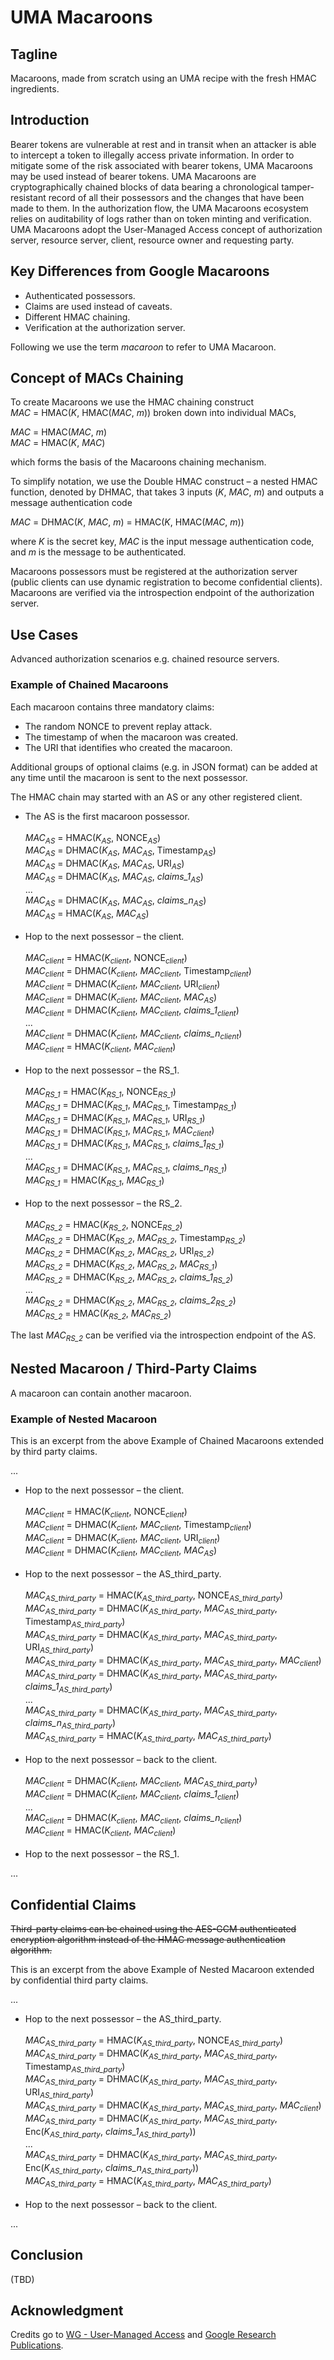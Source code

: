 # UMA Macaroons

## Tagline

Macaroons, made from scratch using an UMA recipe with the fresh HMAC ingredients.

## Introduction

Bearer tokens are vulnerable at rest and in transit when an attacker is able to intercept a token to illegally access private information. In order to mitigate some of the risk associated with bearer tokens, UMA Macaroons may be used instead of bearer tokens. UMA Macaroons are cryptographically chained blocks of data bearing a chronological tamper-resistant record of all their possessors and the changes that have been made to them. In the authorization flow, the UMA Macaroons ecosystem relies on auditability of logs rather than on token minting and verification. UMA Macaroons adopt the User-Managed Access concept of authorization server, resource server, client, resource owner and requesting party.

## Key Differences from Google Macaroons

* Authenticated possessors.
* Claims are used instead of caveats.
* Different HMAC chaining.
* Verification at the authorization server.

Following we use the term *macaroon* to refer to UMA Macaroon.

## Concept of MACs Chaining

To create Macaroons we use the HMAC chaining construct *MAC*&#160;=&#160;HMAC(*K*,&#160;HMAC(*MAC*,&#160;*m*)) broken down into individual MACs,

*MAC*&#160;=&#160;HMAC(*MAC*,&#160;*m*)<br>
*MAC*&#160;=&#160;HMAC(*K*,&#160;*MAC*)

which forms the basis of the Macaroons chaining mechanism.

To simplify notation, we use the Double HMAC construct – a nested HMAC function, denoted by DHMAC, that takes 3 inputs (*K*,&#160;*MAC*,&#160;*m*) and outputs a message authentication code

*MAC*&#160;=&#160;DHMAC(*K*,&#160;*MAC*,&#160;*m*)&#160;=&#160;HMAC(*K*,&#160;HMAC(*MAC*,&#160;*m*))

where *K* is the secret key, *MAC* is the input message authentication code, and *m* is the message to be authenticated.

Macaroons possessors must be registered at the authorization server (public clients can use dynamic registration to become confidential clients). Macaroons are verified via the introspection endpoint of the authorization server.

## Use Cases

Advanced authorization scenarios e.g. chained resource servers.

### Example of Chained Macaroons

Each macaroon contains three mandatory claims:

* The random NONCE to prevent replay attack.
* The timestamp of when the macaroon was created.
* The URI that identifies who created the macaroon.

Additional groups of optional claims (e.g. in JSON format) can be added at any time until the macaroon is sent to the next possessor.

The HMAC chain may started with an AS or any other registered client. 

- The AS is the first macaroon possessor.<br><br>
*MAC*<sub>*AS*</sub> = HMAC(*K*<sub>*AS*</sub>, NONCE<sub>*AS*</sub>)<br>
*MAC*<sub>*AS*</sub> = DHMAC(*K*<sub>*AS*</sub>, *MAC*<sub>*AS*</sub>, Timestamp<sub>*AS*</sub>)<br>
*MAC*<sub>*AS*</sub> = DHMAC(*K*<sub>*AS*</sub>, *MAC*<sub>*AS*</sub>, URI<sub>*AS*</sub>)<br>
*MAC*<sub>*AS*</sub> = DHMAC(*K*<sub>*AS*</sub>, *MAC*<sub>*AS*</sub>, *claims_1*<sub>*AS*</sub>)<br>
...<br>
*MAC*<sub>*AS*</sub> = DHMAC(*K*<sub>*AS*</sub>, *MAC*<sub>*AS*</sub>, *claims_n*<sub>*AS*</sub>)<br>
*MAC*<sub>*AS*</sub> = HMAC(*K*<sub>*AS*</sub>, *MAC*<sub>*AS*</sub>)<br><br>
- Hop to the next possessor – the client.<br><br>
*MAC*<sub>*client*</sub> = HMAC(*K*<sub>*client*</sub>, NONCE<sub>*client*</sub>)<br>
*MAC*<sub>*client*</sub> = DHMAC(*K*<sub>*client*</sub>, *MAC*<sub>*client*</sub>, Timestamp<sub>*client*</sub>)<br>
*MAC*<sub>*client*</sub> = DHMAC(*K*<sub>*client*</sub>, *MAC*<sub>*client*</sub>, URI<sub>*client*</sub>)<br>
*MAC*<sub>*client*</sub> = DHMAC(*K*<sub>*client*</sub>, *MAC*<sub>*client*</sub>, *MAC*<sub>*AS*</sub>)<br>
*MAC*<sub>*client*</sub> = DHMAC(*K*<sub>*client*</sub>, *MAC*<sub>*client*</sub>, *claims_1*<sub>*client*</sub>)<br>
...<br>
*MAC*<sub>*client*</sub> = DHMAC(*K*<sub>*client*</sub>, *MAC*<sub>*client*</sub>, *claims_n*<sub>*client*</sub>)<br>
*MAC*<sub>*client*</sub> = HMAC(*K*<sub>*client*</sub>, *MAC*<sub>*client*</sub>)<br><br>
- Hop to the next possessor – the RS_1.<br><br>
*MAC*<sub>*RS_1*</sub> = HMAC(*K*<sub>*RS_1*</sub>, NONCE<sub>*RS_1*</sub>)<br>
*MAC*<sub>*RS_1*</sub> = DHMAC(*K*<sub>*RS_1*</sub>, *MAC*<sub>*RS_1*</sub>, Timestamp<sub>*RS_1*</sub>)<br>
*MAC*<sub>*RS_1*</sub> = DHMAC(*K*<sub>*RS_1*</sub>, *MAC*<sub>*RS_1*</sub>, URI<sub>*RS_1*</sub>)<br>
*MAC*<sub>*RS_1*</sub> = DHMAC(*K*<sub>*RS_1*</sub>, *MAC*<sub>*RS_1*</sub>, *MAC*<sub>*client*</sub>)<br>
*MAC*<sub>*RS_1*</sub> = DHMAC(*K*<sub>*RS_1*</sub>, *MAC*<sub>*RS_1*</sub>, *claims_1*<sub>*RS_1*</sub>)<br>
...<br>
*MAC*<sub>*RS_1*</sub> = DHMAC(*K*<sub>*RS_1*</sub>, *MAC*<sub>*RS_1*</sub>, *claims_n*<sub>*RS_1*</sub>)<br>
*MAC*<sub>*RS_1*</sub> = HMAC(*K*<sub>*RS_1*</sub>, *MAC*<sub>*RS_1*</sub>)<br><br>
- Hop to the next possessor – the RS_2.<br><br>
*MAC*<sub>*RS_2*</sub> = HMAC(*K*<sub>*RS_2*</sub>, NONCE<sub>*RS_2*</sub>)<br>
*MAC*<sub>*RS_2*</sub> = DHMAC(*K*<sub>*RS_2*</sub>, *MAC*<sub>*RS_2*</sub>, Timestamp<sub>*RS_2*</sub>)<br>
*MAC*<sub>*RS_2*</sub> = DHMAC(*K*<sub>*RS_2*</sub>, *MAC*<sub>*RS_2*</sub>, URI<sub>*RS_2*</sub>)<br>
*MAC*<sub>*RS_2*</sub> = DHMAC(*K*<sub>*RS_2*</sub>, *MAC*<sub>*RS_2*</sub>, *MAC*<sub>*RS_1*</sub>)<br>
*MAC*<sub>*RS_2*</sub> = DHMAC(K<sub>*RS_2*</sub>, *MAC*<sub>*RS_2*</sub>, *claims_1*<sub>*RS_2*</sub>)<br>
...<br>
*MAC*<sub>*RS_2*</sub> = DHMAC(*K*<sub>*RS_2*</sub>, *MAC*<sub>*RS_2*</sub>, *claims_2*<sub>*RS_2*</sub>)<br>
*MAC*<sub>*RS_2*</sub> = HMAC(*K*<sub>*RS_2*</sub>, *MAC*<sub>*RS_2*</sub>)<br>

The last *MAC*<sub>*RS_2*</sub> can be verified via the introspection endpoint of the AS.

## Nested Macaroon / Third-Party Claims

A macaroon can contain another macaroon.

### Example of Nested Macaroon

This is an excerpt from the above Example of Chained Macaroons extended by third party claims.

...
- Hop to the next possessor – the client.<br><br>
*MAC*<sub>*client*</sub> = HMAC(*K*<sub>*client*</sub>, NONCE<sub>*client*</sub>)<br>
*MAC*<sub>*client*</sub> = DHMAC(*K*<sub>*client*</sub>, *MAC*<sub>*client*</sub>, Timestamp<sub>*client*</sub>)<br>
*MAC*<sub>*client*</sub> = DHMAC(*K*<sub>*client*</sub>, *MAC*<sub>*client*</sub>, URI<sub>*client*</sub>)<br>
*MAC*<sub>*client*</sub> = DHMAC(*K*<sub>*client*</sub>, *MAC*<sub>*client*</sub>, *MAC*<sub>*AS*</sub>)<br><br>
- Hop to the next possessor – the AS_third_party.<br><br>
*MAC*<sub>*AS_third_party*</sub> = HMAC(*K*<sub>*AS_third_party*</sub>, NONCE<sub>*AS_third_party*</sub>)<br>
*MAC*<sub>*AS_third_party*</sub> = DHMAC(*K*<sub>*AS_third_party*</sub>, *MAC*<sub>*AS_third_party*</sub>, Timestamp<sub>*AS_third_party*</sub>)<br>
*MAC*<sub>*AS_third_party*</sub> = DHMAC(*K*<sub>*AS_third_party*</sub>, *MAC*<sub>*AS_third_party*</sub>, URI<sub>*AS_third_party*</sub>)<br>
*MAC*<sub>*AS_third_party*</sub> = DHMAC(*K*<sub>*AS_third_party*</sub>, *MAC*<sub>*AS_third_party*</sub>, *MAC*<sub>*client*</sub>)<br>
*MAC*<sub>*AS_third_party*</sub> = DHMAC(*K*<sub>*AS_third_party*</sub>, *MAC*<sub>*AS_third_party*</sub>, *claims_1*<sub>*AS_third_party*</sub>)<br>
...<br>
*MAC*<sub>*AS_third_party*</sub> = DHMAC(*K*<sub>*AS_third_party*</sub>, *MAC*<sub>*AS_third_party*</sub>, *claims_n*<sub>*AS_third_party*</sub>)<br>
*MAC*<sub>*AS_third_party*</sub> = HMAC(*K*<sub>*AS_third_party*</sub>, *MAC*<sub>*AS_third_party*</sub>)<br><br>
- Hop to the next possessor – back to the client.<br><br>
*MAC*<sub>*client*</sub> = DHMAC(*K*<sub>*client*</sub>, *MAC*<sub>*client*</sub>, *MAC*<sub>*AS_third_party*</sub>)<br>
*MAC*<sub>*client*</sub> = DHMAC(*K*<sub>*client*</sub>, *MAC*<sub>*client*</sub>, *claims_1*<sub>*client*</sub>)<br>
...<br>
*MAC*<sub>*client*</sub> = DHMAC(*K*<sub>*client*</sub>, *MAC*<sub>*client*</sub>, *claims_n*<sub>*client*</sub>)<br>
*MAC*<sub>*client*</sub> = HMAC(*K*<sub>*client*</sub>, *MAC*<sub>*client*</sub>)<br><br>
- Hop to the next possessor – the RS_1.

...

## Confidential Claims

~~Third-party claims can be chained using the AES-GCM authenticated encryption algorithm instead of the HMAC message authentication algorithm.~~

This is an excerpt from the above Example of Nested Macaroon extended by confidential third party claims.

...
- Hop to the next possessor – the AS_third_party.<br><br>
*MAC*<sub>*AS_third_party*</sub> = HMAC(*K*<sub>*AS_third_party*</sub>, NONCE<sub>*AS_third_party*</sub>)<br>
*MAC*<sub>*AS_third_party*</sub> = DHMAC(*K*<sub>*AS_third_party*</sub>, *MAC*<sub>*AS_third_party*</sub>, Timestamp<sub>*AS_third_party*</sub>)<br>
*MAC*<sub>*AS_third_party*</sub> = DHMAC(*K*<sub>*AS_third_party*</sub>, *MAC*<sub>*AS_third_party*</sub>, URI<sub>*AS_third_party*</sub>)<br>
*MAC*<sub>*AS_third_party*</sub> = DHMAC(*K*<sub>*AS_third_party*</sub>, *MAC*<sub>*AS_third_party*</sub>, *MAC*<sub>*client*</sub>)<br>
*MAC*<sub>*AS_third_party*</sub> = DHMAC(*K*<sub>*AS_third_party*</sub>, *MAC*<sub>*AS_third_party*</sub>, Enc(*K*<sub>*AS_third_party*</sub>, *claims_1*<sub>*AS_third_party*</sub>))<br>
...<br>
*MAC*<sub>*AS_third_party*</sub> = DHMAC(*K*<sub>*AS_third_party*</sub>, *MAC*<sub>*AS_third_party*</sub>, Enc(*K*<sub>*AS_third_party*</sub>, *claims_n*<sub>*AS_third_party*</sub>))<br>
*MAC*<sub>*AS_third_party*</sub> = HMAC(*K*<sub>*AS_third_party*</sub>, *MAC*<sub>*AS_third_party*</sub>)<br><br>
- Hop to the next possessor – back to the client.

...

## Conclusion

(TBD)

## Acknowledgment

Credits go to [WG - User-Managed Access][1] and [Google Research Publications][2].

[1]: https://kantarainitiative.org/confluence/display/uma/Home
[2]: https://research.google/pubs/pub41892/
[3]: https://github.com/umalabs/uma-pocop-tokens
[4]: https://github.com/umalabs/uma-pocop-tokens#chained-macs-with-multiple-messages
[5]: https://github.com/umalabs/uma-pocop-tokens#chained-macs-with-multiple-keys
[6]: https://github.com/umalabs/uma-pocop-tokens#pocop-token-mechanism
